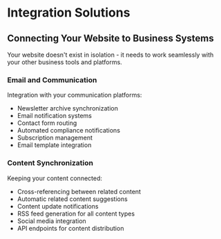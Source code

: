 # Integration Solutions

## Connecting Your Website to Business Systems

Your website doesn't exist in isolation - it needs to work seamlessly with your other business tools and platforms.

### Email and Communication

Integration with your communication platforms:

-   Newsletter archive synchronization
-   Email notification systems
-   Contact form routing
-   Automated compliance notifications
-   Subscription management
-   Email template integration

### Content Synchronization

Keeping your content connected:

-   Cross-referencing between related content
-   Automatic related content suggestions
-   Content update notifications
-   RSS feed generation for all content types
-   Social media integration
-   API endpoints for content distribution
